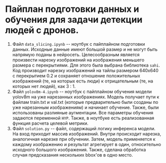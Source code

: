 # Пайплан подготовки данных и обучения для задачи детекции людей с дронов.
1) Файл `data_slicing.ipynb` -- ноутбук с пайплайном подготовки данных. Исходные данные имеют большой размер и не могут быть напрямую поданы в нейросеть. Целесообразным является произвести нарезку изображений на изображения меньшего размера с перекрытиями. Для этого была выбрана библиотека `sahi`. Код производит нарезку изображений на тайлы размером 640x640 с перекрытием 0.2 и сохраняет отношение положительных изображений (те, на которых есть люди) к отрицательным (те, на которых нет людей), как 3 : 1.
2) Файл `yolov8m-4.ipynb` -- ноутбук с пайплайном обучения модели yolov8m на уже нарезанных изображениях. Модель получает пути к файлам train.txt и val.txt (которые предварительно были созданы по уже нарезанным изображениям) и начинает обучение. Также, были использованы разлияные аугментации. Все параметры обучения задаются переменной `HYP`. Также, в ноутбуке есть реализованная функция расчета целевой метрики.
3) Файл `solution.py` -- файл, содержащий логику инференса модели. На вход приходит массив изображений. Внутри происходит нарезка, аналогичная нарезке при обучении. Затем, модель применяется к каждому изображению и результат агрегирует в один, относительно исходного большого изображения. Также, сделана обработка случая предсказания нескольких bbox'ов в одно место.